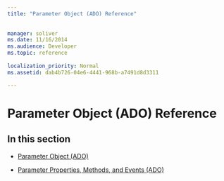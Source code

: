 ```yaml
---
title: "Parameter Object (ADO) Reference"
 
 
manager: soliver
ms.date: 11/16/2014
ms.audience: Developer
ms.topic: reference
  
localization_priority: Normal
ms.assetid: dab4b726-04e6-4441-968b-a7491d8d3311

---
```


# Parameter Object (ADO) Reference

## In this section

- [Parameter Object (ADO)](parameter-object-ado.md)
    
- [Parameter Properties, Methods, and Events (ADO)](parameter-properties-methods-and-events-ado.md)
    

